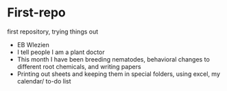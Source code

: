 # First-repo
first repository, trying things out
- EB Wlezien
- I tell people I am a plant doctor  
- This month I have been breeding nematodes, behavioral changes to different root chemicals, and writing papers  
- Printing out sheets and keeping them in special folders, using excel, my calendar/ to-do list  
